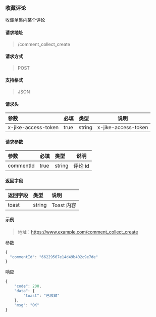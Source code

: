 ### 收藏评论

收藏单集内某个评论

#### 请求地址

> /comment_collect_create

#### 请求方式

> POST

#### 支持格式

> JSON

#### 请求头

| 参数                | 必填 | 类型   | 说明                |
| :------------------ | :--- | :----- | ------------------- |
| x-jike-access-token | true | string | x-jike-access-token |

#### 请求参数

| 参数      | 必填 | 类型   | 说明    |
| :-------- | :--- | :----- | ------- |
| commentId | true | string | 评论 id |

#### 返回字段

| 返回字段 | 类型   | 说明       |
| :------- | :----- | :--------- |
| toast    | string | Toast 内容 |


#### 示例

> 地址：https://www.example.com/comment_collect_create

参数

```javascript
{
  "commentId": "66229567e14d49b402c9e7de"
}
```

响应

```javascript
{
    "code": 200,
    "data": {
        "toast": "已收藏"
    },
    "msg": "OK"
}
```